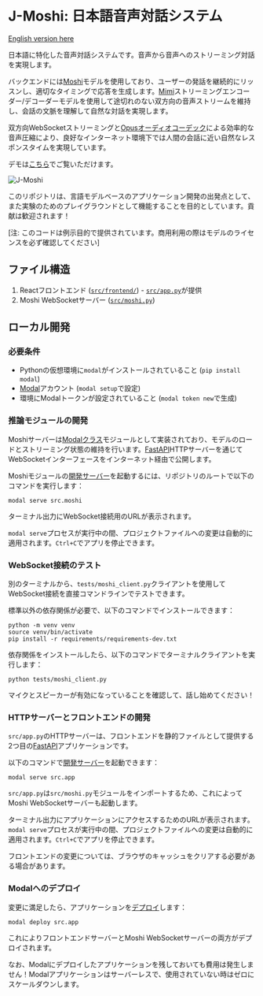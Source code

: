 # J-Moshi: 日本語音声対話システム

[English version here](./README.md)

日本語に特化した音声対話システムです。音声から音声へのストリーミング対話を実現します。

バックエンドには[Moshi](https://github.com/nu-dialogue/j-moshi)モデルを使用しており、ユーザーの発話を継続的にリッスンし、適切なタイミングで応答を生成します。[Mimi](https://huggingface.co/kyutai/mimi)ストリーミングエンコーダー/デコーダーモデルを使用して途切れのない双方向の音声ストリームを維持し、会話の文脈を理解して自然な対話を実現します。

双方向WebSocketストリーミングと[Opusオーディオコーデック](https://opus-codec.org/)による効率的な音声圧縮により、良好なインターネット環境下では人間の会話に近い自然なレスポンスタイムを実現しています。

デモは[こちら](https://modal-labs--quillman-web.modal.run/)でご覧いただけます。

![J-Moshi](https://github.com/user-attachments/assets/afda5874-8509-4f56-9f25-d734b8f1c40a)

このリポジトリは、言語モデルベースのアプリケーション開発の出発点として、また実験のためのプレイグラウンドとして機能することを目的としています。貢献は歓迎されます！

[注: このコードは例示目的で提供されています。商用利用の際はモデルのライセンスを必ず確認してください]

## ファイル構造

1. Reactフロントエンド ([`src/frontend/`](./src/frontend/)) - [`src/app.py`](./src/app.py)が提供
2. Moshi WebSocketサーバー ([`src/moshi.py`](./src/moshi.py))

## ローカル開発

### 必要条件

- Pythonの仮想環境に`modal`がインストールされていること (`pip install modal`)
- [Modal](http://modal.com/)アカウント (`modal setup`で設定)
- 環境にModalトークンが設定されていること (`modal token new`で生成)

### 推論モジュールの開発

Moshiサーバーは[Modalクラス](https://modal.com/docs/reference/modal.Cls#modalcls)モジュールとして実装されており、モデルのロードとストリーミング状態の維持を行います。[FastAPI](https://fastapi.tiangolo.com/)HTTPサーバーを通じてWebSocketインターフェースをインターネット経由で公開します。

Moshiモジュールの[開発サーバー](https://modal.com/docs/guide/webhooks#developing-with-modal-serve)を起動するには、リポジトリのルートで以下のコマンドを実行します：

```shell
modal serve src.moshi
```

ターミナル出力にWebSocket接続用のURLが表示されます。

`modal serve`プロセスが実行中の間、プロジェクトファイルへの変更は自動的に適用されます。`Ctrl+C`でアプリを停止できます。

### WebSocket接続のテスト
別のターミナルから、`tests/moshi_client.py`クライアントを使用してWebSocket接続を直接コマンドラインでテストできます。

標準以外の依存関係が必要で、以下のコマンドでインストールできます：
```shell
python -m venv venv
source venv/bin/activate
pip install -r requirements/requirements-dev.txt
```

依存関係をインストールしたら、以下のコマンドでターミナルクライアントを実行します：
```shell
python tests/moshi_client.py
```

マイクとスピーカーが有効になっていることを確認して、話し始めてください！

### HTTPサーバーとフロントエンドの開発

`src/app.py`のHTTPサーバーは、フロントエンドを静的ファイルとして提供する2つ目の[FastAPI](https://fastapi.tiangolo.com/)アプリケーションです。

以下のコマンドで[開発サーバー](https://modal.com/docs/guide/webhooks#developing-with-modal-serve)を起動できます：

```shell
modal serve src.app
```

`src/app.py`は`src/moshi.py`モジュールをインポートするため、これによってMoshi WebSocketサーバーも起動します。

ターミナル出力にアプリケーションにアクセスするためのURLが表示されます。
`modal serve`プロセスが実行中の間、プロジェクトファイルへの変更は自動的に適用されます。`Ctrl+C`でアプリを停止できます。

フロントエンドの変更については、ブラウザのキャッシュをクリアする必要がある場合があります。

### Modalへのデプロイ

変更に満足したら、アプリケーションを[デプロイ](https://modal.com/docs/guide/managing-deployments#creating-deployments)します：

```shell
modal deploy src.app
```

これによりフロントエンドサーバーとMoshi WebSocketサーバーの両方がデプロイされます。

なお、Modalにデプロイしたアプリケーションを残しておいても費用は発生しません！Modalアプリケーションはサーバーレスで、使用されていない時はゼロにスケールダウンします。